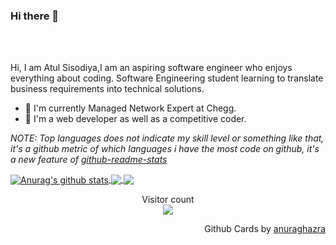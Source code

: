 
### Hi there 👋



<br />
<br />

Hi, I am Atul Sisodiya,I am an aspiring software engineer who enjoys everything about coding.
Software Engineering student learning to translate business requirements into technical solutions.

- 🌱 I'm currently Managed Network Expert at Chegg.
- 🌱 I'm a web developer as well as a competitive coder.




*NOTE: Top languages does not indicate my skill level or something like that, it's a github metric of which languages i have the most code on github, it's a new feature of [github-readme-stats](https://github.com/anuraghazra/github-readme-stats)*


<a href="https://github.com/anuraghazra/github-readme-stats">
  <img align="center" src="https://github-readme-stats.vercel.app/api?username=AtulSisodiya&show_icons=true&include_all_commits=true&theme=radical" alt="Anurag's github stats" />
</a>
<a href="https://github.com/anuraghazra/github-readme-stats">

  <img align="center" src="https://github-readme-stats.vercel.app/api/top-langs/?username=AtulSisodiya&layout=compact&theme=radical&hide=html,css,hack&langs_count=7" />
</a>
<a href="https://github.com/AtulSisodiya/Atul_Sisodiya_resume.github.io">

  <img align="center" src="https://github-readme-stats.vercel.app/api/pin/?username=AtulSisodiya&repo=Atul_Sisodiya_resume.github.io&theme=radical" />
</a>
<p align="center"> 
  Visitor count<br>
  <img src="https://profile-counter.glitch.me/AtulSisodiya/count.svg" />
</p>

<p align="right">
Github Cards by <a href="https://github.com/anuraghazra">anuraghazra</a>
</p>
